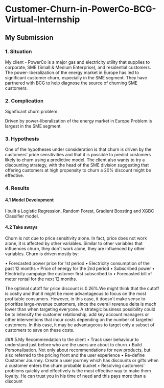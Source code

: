 # Customer-Churn-in-PowerCo-BCG-Virtual-Internship

## My Submission

### 1. Situation
My client - PowerCo is a major gas and electricity utility that supplies to corporate, SME (Small & Medium Enterprise), and residential customers. The power-liberalization of the energy market in Europe has led to significant customer churn, especially in the SME segment. They have partnered with BCG to help diagnose the source of churning SME customers.

### 2. Complication
Significant churn problem

Driven by power-liberalization of the energy market in Europe Problem is largest in the SME segment

### 3. Hypothesis
One of the hypotheses under consideration is that churn is driven by the customers’ price sensitivities and that it is possible to predict customers likely to churn using a predictive model. The client also wants to try a discounting strategy, with the head of the SME division suggesting that offering customers at high propensity to churn a 20% discount might be effective.

### 4. Results
#### 4.1 Model Development
I  built a Logistic Regression, Random Forest,  Gradient Boosting and XGBC Classifier model.
#### 4.2 Take aways
Churn is not due to price sensitivity alone. In fact, price does not work alone, it is affected by other variables. Similar to other variables that influences churn, they don't work alone, they are influenced by other variables.
Churn is driven mostly by:

• Forecasted power price for 1st period
• Electricity consumption of the past 12 months
• Price of energy for the 2nd period
• Subscribed power
• Electricity campaign the customer first subscribed to
• Forecasted bill of meter rental for the next 12 months.

The optimal cutoff for price discount is 0.26%.We might think that the cutoff is costly and that it might be more advantageous to focus on the most profitable consumers. However, in this case, it doesn't make sense to prioritize large-revenue customers, since the overall revenue delta is much lower than when targeting everyone. A strategic business possibility could be to intensify the customer relationship, add key account managers or other interventions that incur costs depending on the number of targeted customers. In this case, it may be advantageous to target only a subset of customers to save on these costs.

### 5.My Recommendation to the client
• Track user behaviour to understand just before who are the users are about to churn
• Build Personalisation. Not only about recommendations for new products, but also referred to the pricing front and the user experience
• Re-define Customer Journey. Create a user journey which has discounts or gifts when a customer enters the churn probable bucket
• Resolving customers' problems quickly and effectively is the most effective way to make them loyalty. He can trust you in his time of need and this pays more than a discount

